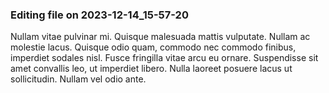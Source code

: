 

### Editing file on 2023-12-14_15-57-20

Nullam vitae pulvinar mi. Quisque malesuada mattis vulputate. Nullam ac molestie lacus. Quisque odio quam, commodo nec commodo finibus, imperdiet sodales nisl. Fusce fringilla vitae arcu eu ornare. Suspendisse sit amet convallis leo, ut imperdiet libero. Nulla laoreet posuere lacus ut sollicitudin. Nullam vel odio ante.


